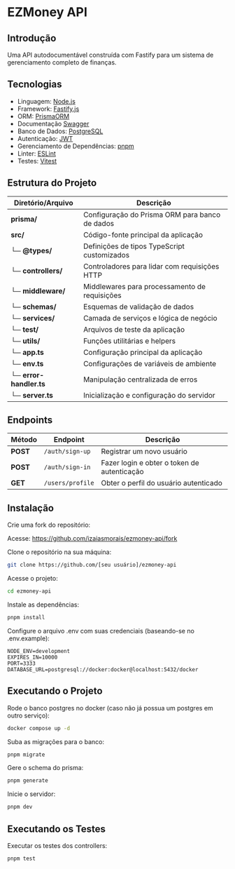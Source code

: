 # EZMoney API

## Introdução

Uma API autodocumentável construída com Fastify para um sistema de gerenciamento completo de finanças.

## Tecnologias

- Linguagem: [Node.js](https://nodejs.org)
- Framework: [Fastify.js](https://www.fastify.io)
- ORM: [PrismaORM](https://www.prisma.io)
- Documentação [Swagger](https://swagger.io/)
- Banco de Dados: [PostgreSQL](https://www.postgresql.org)
- Autenticação: [JWT](https://jwt.io)
- Gerenciamento de Dependências: [pnpm](https://pnpm.io)
- Linter: [ESLint](https://eslint.org)
- Testes: [Vitest](https://vitest.dev)

## Estrutura do Projeto

| Diretório/Arquivo       | Descrição                                      |
| ----------------------- | ---------------------------------------------- |
| **prisma/**             | Configuração do Prisma ORM para banco de dados |
| **src/**                | Código-fonte principal da aplicação            |
| └─ **@types/**          | Definições de tipos TypeScript customizados    |
| └─ **controllers/**     | Controladores para lidar com requisições HTTP  |
| └─ **middleware/**      | Middlewares para processamento de requisições  |
| └─ **schemas/**         | Esquemas de validação de dados                 |
| └─ **services/**        | Camada de serviços e lógica de negócio         |
| └─ **test/**            | Arquivos de teste da aplicação                 |
| └─ **utils/**           | Funções utilitárias e helpers                  |
| └─ **app.ts**           | Configuração principal da aplicação            |
| └─ **env.ts**           | Configurações de variáveis de ambiente         |
| └─ **error-handler.ts** | Manipulação centralizada de erros              |
| └─ **server.ts**        | Inicialização e configuração do servidor       |

## Endpoints

| Método   | Endpoint         | Descrição                                   |
| -------- | ---------------- | ------------------------------------------- |
| **POST** | `/auth/sign-up`  | Registrar um novo usuário                   |
| **POST** | `/auth/sign-in`  | Fazer login e obter o token de autenticação |
| **GET**  | `/users/profile` | Obter o perfil do usuário autenticado       |

## Instalação

Crie uma fork do repositório:

Acesse: https://github.com/izaiasmorais/ezmoney-api/fork

Clone o repositório na sua máquina:

```bash
git clone https://github.com/[seu usuário]/ezmoney-api
```

Acesse o projeto:

```bash
cd ezmoney-api
```

Instale as dependências:

```bash
pnpm install
```

Configure o arquivo .env com suas credenciais (baseando-se no .env.example):

```env
NODE_ENV=development
EXPIRES_IN=10000
PORT=3333
DATABASE_URL=postgresql://docker:docker@localhost:5432/docker
```

## Executando o Projeto

Rode o banco postgres no docker (caso não já possua um postgres em outro serviço):

```bash
docker compose up -d
```

Suba as migrações para o banco:

```bash
pnpm migrate
```

Gere o schema do prisma:

```bash
pnpm generate
```

Inicie o servidor:

```bash
pnpm dev
```

## Executando os Testes

Executar os testes dos controllers:

```bash
pnpm test
```
